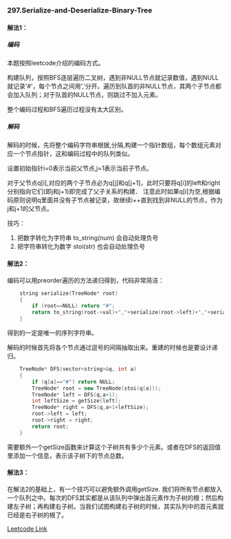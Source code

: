 ### 297.Serialize-and-Deserialize-Binary-Tree

#### 解法1：
##### 编码
本题按照leetcode介绍的编码方式。

构建队列，按照BFS逐层遍历二叉树，遇到非NULL节点就记录数值，遇到NULL就记录'#'，每个节点之间用','分开。遍历到队首的非NULL节点，其两个子节点都会加入队列；对于队首的NULL节点，则跳过不加入元素。

整个编码过程和BFS遍历过程没有太大区别。


##### 解码
解码的时候，先将整个编码字符串根据,分隔,构建一个指针数组，每个数组元素对应一个节点指针，这和编码过程中的队列类似。

设置初始指针i=0表示当前父节点,j=1表示当前子节点。

对于父节点q[i],对应的两个子节点必为q[j]和q[j+1]，此时只要将q[i]的left和right分别指向它们(即j和j+1)即完成了父子关系的构建． 注意此时如果q[i]为空,根据编码原则说明q里面并没有子节点被记录，故继续i++直到找到非NULL的节点，作为j和j+1的父节点。

技巧：
1. 把数字转化为字符串 to_string(num) 会自动处理负号
1. 把字符串转化为数字 stoi(str) 也会自动处理负号


#### 解法2：
编码可以用preorder遍历的方法递归得到，代码非常简洁：
```cpp
    string serialize(TreeNode* root) 
    {
        if (root==NULL) return "#";
        return to_string(root->val)+","+serialize(root->left)+","+serialize(root->right);        
    }
```
得到的一定是唯一的序列字符串。

解码的时候首先将各个节点通过逗号的间隔抽取出来。重建的时候也是要设计递归。
```cpp
    TreeNode* DFS(vector<string>&q, int a)
    {
        if (q[a]=="#") return NULL;
        TreeNode* root = new TreeNode(stoi(q[a]));
        TreeNode* left = DFS(q,a+1);
        int leftSize = getSize(left);
        TreeNode* right = DFS(q,a+1+leftSize);        
        root->left = left;
        root->right = right;
        return root;
    }
```
需要额外一个getSize函数来计算这个子树共有多少个元素。或者在DFS的返回值里添加一个信息，表示该子树下的节点总数。

#### 解法3：
在解法2的基础上，有一个技巧可以避免额外调用getSize. 我们将所有节点都放入一个队列之中。每次的DFS其实都是从该队列中弹出首元素作为子树的根；然后构建左子树；再构建右子树。当我们试图构建右子树的时候，其实队列中的首元素就已经是右子树的根了。

[Leetcode Link](https://leetcode.com/problems/serialize-and-deserialize-binary-tree)
